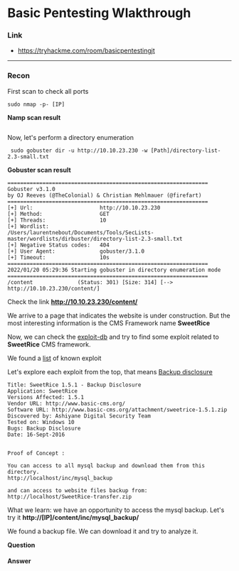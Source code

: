 # Basic Pentesting Wlakthrough
### Link
- https://tryhackme.com/room/basicpentestingjt
------------------------
### Recon
First scan to check all ports
```
sudo nmap -p- [IP]
```
**Namp scan result**
```
```

Now, let's perform a directory enumeration
```
 sudo gobuster dir -u http://10.10.23.230 -w [Path]/directory-list-2.3-small.txt
```
**Gobuster scan result**
```
===============================================================
Gobuster v3.1.0
by OJ Reeves (@TheColonial) & Christian Mehlmauer (@firefart)
===============================================================
[+] Url:                     http://10.10.23.230
[+] Method:                  GET
[+] Threads:                 10
[+] Wordlist:                /Users/laurentnebout/Documents/Tools/SecLists-master/wordlists/dirbuster/directory-list-2.3-small.txt
[+] Negative Status codes:   404
[+] User Agent:              gobuster/3.1.0
[+] Timeout:                 10s
===============================================================
2022/01/20 05:29:36 Starting gobuster in directory enumeration mode
===============================================================
/content              (Status: 301) [Size: 314] [--> http://10.10.23.230/content/]
```
Check the link **http://10.10.23.230/content/**

We arrive to a page that indicates the website is under construction. But the most interesting information is the CMS Framework name **SweetRice**

Now, we can check the [exploit-db](http://exploit-db.com) and try to find some exploit related to **SweetRice** CMS framework.

We found a [list](https://github.com/LNB283/THM/blob/main/EASY/LazyAdmin/Pictures/LazyAdmin_1.png) of known exploit

Let's explore each exploit from the top, that means [Backup disclosure](https://www.exploit-db.com/exploits/40718)
```
Title: SweetRice 1.5.1 - Backup Disclosure
Application: SweetRice
Versions Affected: 1.5.1
Vendor URL: http://www.basic-cms.org/
Software URL: http://www.basic-cms.org/attachment/sweetrice-1.5.1.zip
Discovered by: Ashiyane Digital Security Team
Tested on: Windows 10
Bugs: Backup Disclosure
Date: 16-Sept-2016


Proof of Concept :

You can access to all mysql backup and download them from this directory.
http://localhost/inc/mysql_backup

and can access to website files backup from:
http://localhost/SweetRice-transfer.zip
```
What we learn: we have an opportunity to access the mysql backup. Let's try it **http://[IP]/content/inc/mysql_backup/**

We found a backup file. We can download it and try to analyze it.


**Question**
#### 
**Answer** 
#### 